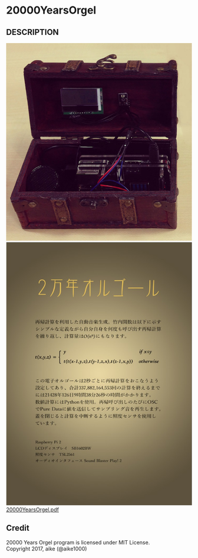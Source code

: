 # 20000YearsOrgel

## DESCRIPTION

![image](photo.jpg)  
![image](description.jpg)  
[20000YearsOrgel.pdf](20000YearsOrgel.pdf)

## Credit
20000 Years Orgel program is licensed under MIT License.  
Copyright 2017, aike (@aike1000)
